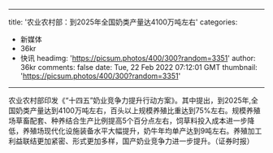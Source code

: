 
---
title: '农业农村部：到2025年全国奶类产量达4100万吨左右'
categories: 
 - 新媒体
 - 36kr
 - 快讯
headimg: 'https://picsum.photos/400/300?random=3351'
author: 36kr
comments: false
date: Tue, 22 Feb 2022 07:12:01 GMT
thumbnail: 'https://picsum.photos/400/300?random=3351'
---

<div>   
农业农村部印发《“十四五”奶业竞争力提升行动方案》。其中提出，到2025年,全国奶类产量达到4100万吨左右，百头以上规模养殖比重达到75%左右。规模养殖场草畜配套、种养结合生产比例提高5个百分点左右，饲草料投入成本进一步降低，养殖场现代化设施装备水平大幅提升，奶牛年均单产达到9吨左右。养殖加工利益联结更加紧密、形式更加多样，国产奶业竞争力进一步提升。（证券时报）  
</div>
            